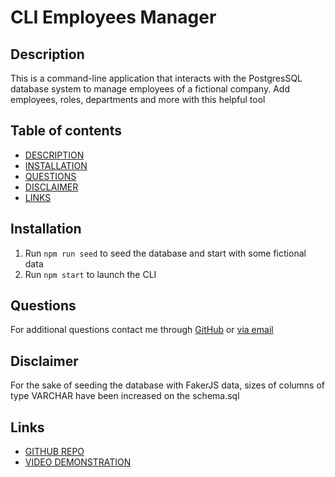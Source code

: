 # CLI Employees Manager

## Description

This is a command-line application that interacts with the PostgresSQL database system to manage employees of a fictional company. Add employees, roles, departments and more with this helpful tool

## Table of contents
- [DESCRIPTION](#description)
- [INSTALLATION](#installation)
- [QUESTIONS](#questions)
- [DISCLAIMER](#disclaimer)
- [LINKS](#links)

## Installation

1. Run `npm run seed` to seed the database and start with some fictional data
4. Run `npm start` to launch the CLI

## Questions

For additional questions contact me through [GitHub](https://github.com/briantib) or [via email](mailto:bptiburcio@gmail.com)

## Disclaimer

For the sake of seeding the database with FakerJS data, sizes of columns of type VARCHAR have been increased on the schema.sql

## Links
- [GITHUB REPO](https://github.com/BrianTib/cli-employees-manager)
- [VIDEO DEMONSTRATION](https://drive.google.com/file/d/1JHzJx06EX81d-ahsCNbP1Qu2deZDBr0T/view?usp=sharing)